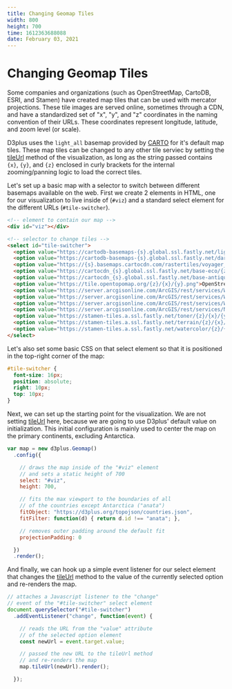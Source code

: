 ```yaml
---
title: Changing Geomap Tiles
width: 800
height: 700
time: 1612363688088
date: February 03, 2021
---
```


[height]: 700
[delay]: 4000

# Changing Geomap Tiles

Some companies and organizations (such as OpenStreetMap, CartoDB, ESRI, and Stamen) have created map tiles that can be used with mercator projections. These tile images are served online, sometimes through a CDN, and have a standardized set of "x", "y", and "z" coordinates in the naming convention of their URLs. These coordinates represent longitude, latitude, and zoom level (or scale).

D3plus uses the `light_all` basemap provided by [CARTO](https://carto.com/help/building-maps/basemap-list/#carto-raster-basemaps) for it's default map tiles. These map tiles can be changed to any other tile serviec by setting the [tileUrl](https://d3plus.org/docs/#Geomap.tileUrl) method of the visualization, as long as the string passed contains `{x}`, `{y}`, and `{z}` enclosed in curly brackets for the internal zooming/panning logic to load the correct tiles.

Let's set up a basic map with a selector to switch between different basemaps available on the web. First we create 2 elements in HTML, one for our visualization to live inside of (`#viz`) and a standard select element for the different URLs (`#tile-switcher`).

```html
<!-- element to contain our map -->
<div id="viz"></div>

<!-- selector to change tiles -->
<select id="tile-switcher">
  <option value="https://cartodb-basemaps-{s}.global.ssl.fastly.net/light_all/{z}/{x}/{y}@2x.png">CartoDB Positron (default)</option>
  <option value="https://cartodb-basemaps-{s}.global.ssl.fastly.net/dark_all/{z}/{x}/{y}@2x.png">CartoDB Dark Matter</option>
  <option value="https://{s}.basemaps.cartocdn.com/rastertiles/voyager_labels_under/{z}/{x}/{y}@2x.png">CartoDB Voyager</option>
  <option value="https://cartocdn_{s}.global.ssl.fastly.net/base-eco/{z}/{x}/{y}@2x.png">CartoDB Eco</option>
  <option value="https://cartocdn_{s}.global.ssl.fastly.net/base-antique/{z}/{x}/{y}@2x.png">CartoDB Antique</option>
  <option value="https://tile.opentopomap.org/{z}/{x}/{y}.png">OpenStreetMap Topology</option>
  <option value="https://server.arcgisonline.com/ArcGIS/rest/services/World_Terrain_Base/MapServer/tile/{z}/{y}/{x}@2x.png">ESRI Terrain</option>
  <option value="https://server.arcgisonline.com/ArcGIS/rest/services/World_Street_Map/MapServer/tile/{z}/{y}/{x}@2x.png">ESRI Street Map</option>
  <option value="https://server.arcgisonline.com/ArcGIS/rest/services/World_Imagery/MapServer/tile/{z}/{y}/{x}@2x.png">ESRI Satellite Imagery</option>
  <option value="https://server.arcgisonline.com/ArcGIS/rest/services/NatGeo_World_Map/MapServer/tile/{z}/{y}/{x}@2x.png">ESRI National Geographic</option>
  <option value="https://stamen-tiles.a.ssl.fastly.net/toner/{z}/{x}/{y}@2x.png">Stamen Toner</option>
  <option value="https://stamen-tiles.a.ssl.fastly.net/terrain/{z}/{x}/{y}@2x.png">Stamen Terrain</option>
  <option value="https://stamen-tiles.a.ssl.fastly.net/watercolor/{z}/{x}/{y}.png">Stamen Watercolor</option>
</select>
```

Let's also set some basic CSS on that select element so that it is positioned in the top-right corner of the map:

```css
#tile-switcher {
  font-size: 16px;
  position: absolute;
  right: 10px;
  top: 10px;
}
```

Next, we can set up the starting point for the visualization. We are not setting [tileUrl](https://d3plus.org/docs/#Geomap.tileUrl) here, because we are going to use D3plus' default value on initialization. This initial configuration is mainly used to center the map on the primary continents, excluding Antarctica.

```js
var map = new d3plus.Geomap()
  .config({

    // draws the map inside of the "#viz" element
    // and sets a static height of 700
    select: "#viz",
    height: 700,

    // fits the max viewport to the boundaries of all
    // of the countries except Antarctica ("anata")
    fitObject: "https://d3plus.org/topojson/countries.json",
    fitFilter: function(d) { return d.id !== "anata"; },

    // removes outer padding around the default fit
    projectionPadding: 0

  })
  .render();
```

And finally, we can hook up a simple event listener for our select element that changes the [tileUrl](https://d3plus.org/docs/#Geomap.tileUrl) method to the value of the currently selected option and re-renders the map.

```js
// attaches a Javascript listener to the "change"
// event of the "#tile-switcher" select element
document.querySelector("#tile-switcher")
  .addEventListener("change", function(event) {

    // reads the URL from the "value" attribute
    // of the selected option element
    const newUrl = event.target.value;

    // passed the new URL to the tileUrl method
    // and re-renders the map
    map.tileUrl(newUrl).render();

  });
```
